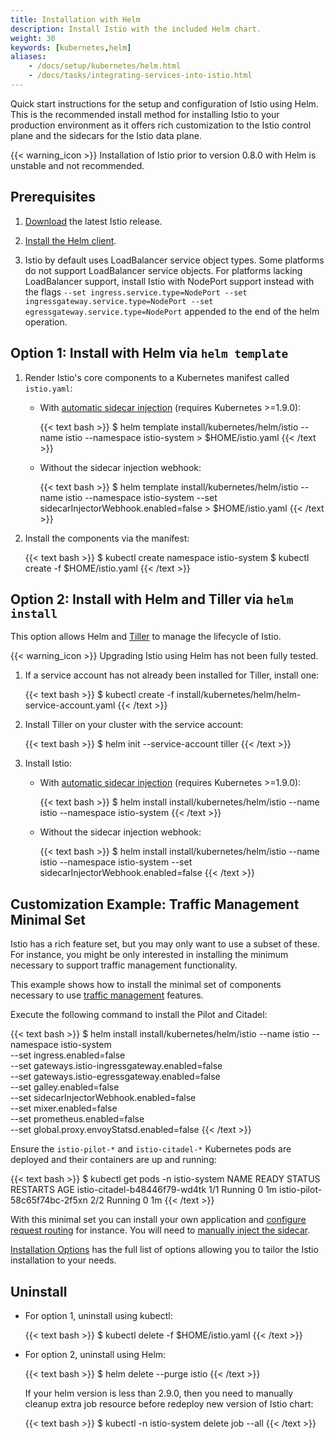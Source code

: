 ```yaml
---
title: Installation with Helm
description: Install Istio with the included Helm chart.
weight: 30
keywords: [kubernetes,helm]
aliases:
    - /docs/setup/kubernetes/helm.html
    - /docs/tasks/integrating-services-into-istio.html
---
```


Quick start instructions for the setup and configuration of Istio using Helm.
This is the recommended install method for installing Istio to your
production environment as it offers rich customization to the Istio control
plane and the sidecars for the Istio data plane.

{{< warning_icon >}}
Installation of Istio prior to version 0.8.0 with Helm is unstable and not
recommended.

## Prerequisites

1. [Download](/docs/setup/kubernetes/quick-start/#download-and-prepare-for-the-installation)
   the latest Istio release.

1. [Install the Helm client](https://docs.helm.sh/using_helm/#installing-helm).

1. Istio by default uses LoadBalancer service object types.  Some platforms do not support LoadBalancer
   service objects.  For platforms lacking LoadBalancer support, install Istio with NodePort support
   instead with the flags `--set ingress.service.type=NodePort --set ingressgateway.service.type=NodePort --set egressgateway.service.type=NodePort` appended to the end of the helm operation.

## Option 1: Install with Helm via `helm template`

1. Render Istio's core components to a Kubernetes manifest called `istio.yaml`:

    * With [automatic sidecar injection](/docs/setup/kubernetes/sidecar-injection/#automatic-sidecar-injection)
      (requires Kubernetes >=1.9.0):

        {{< text bash >}}
        $ helm template install/kubernetes/helm/istio --name istio --namespace istio-system > $HOME/istio.yaml
        {{< /text >}}

    * Without the sidecar injection webhook:

        {{< text bash >}}
        $ helm template install/kubernetes/helm/istio --name istio --namespace istio-system --set sidecarInjectorWebhook.enabled=false > $HOME/istio.yaml
        {{< /text >}}

1. Install the components via the manifest:

    {{< text bash >}}
    $ kubectl create namespace istio-system
    $ kubectl create -f $HOME/istio.yaml
    {{< /text >}}

## Option 2: Install with Helm and Tiller via `helm install`

This option allows Helm and
[Tiller](https://github.com/kubernetes/helm/blob/master/docs/architecture.md#components)
to manage the lifecycle of Istio.

{{< warning_icon >}} Upgrading Istio using Helm has not been fully tested.

1. If a service account has not already been installed for Tiller, install one:

    {{< text bash >}}
    $ kubectl create -f install/kubernetes/helm/helm-service-account.yaml
    {{< /text >}}

1. Install Tiller on your cluster with the service account:

    {{< text bash >}}
    $ helm init --service-account tiller
    {{< /text >}}

1. Install Istio:

    * With [automatic sidecar injection](/docs/setup/kubernetes/sidecar-injection/#automatic-sidecar-injection) (requires Kubernetes >=1.9.0):

        {{< text bash >}}
        $ helm install install/kubernetes/helm/istio --name istio --namespace istio-system
        {{< /text >}}

    * Without the sidecar injection webhook:

        {{< text bash >}}
        $ helm install install/kubernetes/helm/istio --name istio --namespace istio-system --set sidecarInjectorWebhook.enabled=false
        {{< /text >}}

## Customization Example: Traffic Management Minimal Set

Istio has a rich feature set, but you may only want to use a subset of these. For instance, you might be only interested in installing the minimum necessary to support traffic management functionality.

This example shows how to install the minimal set of components necessary to use [traffic management](/docs/tasks/traffic-management/) features.

Execute the following command to install the Pilot and Citadel:

{{< text bash >}}
$ helm install install/kubernetes/helm/istio --name istio --namespace istio-system \
  --set ingress.enabled=false \
  --set gateways.istio-ingressgateway.enabled=false \
  --set gateways.istio-egressgateway.enabled=false \
  --set galley.enabled=false \
  --set sidecarInjectorWebhook.enabled=false \
  --set mixer.enabled=false \
  --set prometheus.enabled=false \
  --set global.proxy.envoyStatsd.enabled=false
{{< /text >}}

Ensure the `istio-pilot-*` and `istio-citadel-*` Kubernetes pods are deployed and their containers are up and running:

{{< text bash >}}
$ kubectl get pods -n istio-system
NAME                                     READY     STATUS    RESTARTS   AGE
istio-citadel-b48446f79-wd4tk            1/1       Running   0          1m
istio-pilot-58c65f74bc-2f5xn             2/2       Running   0          1m
{{< /text >}}

With this minimal set you can install your own application and [configure request routing](/docs/tasks/traffic-management/request-routing/) for instance. You will need to [manually inject the sidecar](/docs/setup/kubernetes/sidecar-injection/#manual-sidecar-injection).

[Installation Options](/docs/reference/config/installation-options/) has the full list of options allowing you to tailor the Istio installation to your needs.

## Uninstall

* For option 1, uninstall using kubectl:

    {{< text bash >}}
    $ kubectl delete -f $HOME/istio.yaml
    {{< /text >}}

* For option 2, uninstall using Helm:

    {{< text bash >}}
    $ helm delete --purge istio
    {{< /text >}}

    If your helm version is less than 2.9.0, then you need to manually cleanup extra job resource before redeploy new version of Istio chart:

    {{< text bash >}}
    $ kubectl -n istio-system delete job --all
    {{< /text >}}

